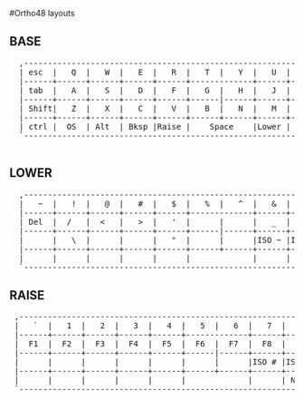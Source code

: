 #Ortho48 layouts


## BASE

 <pre>
  ,-----------------------------------------------------------------------------------.
  | esc  |   Q  |   W  |   E  |   R  |   T  |   Y  |   U  |   I  |   O  |   P  |   Å  |
  |------+------+------+------+------+-------------+------+------+------+------+------|
  | tab  |   A  |   S  |   D  |   F  |   G  |   H  |   J  |   K  |   L  |   Ö  |   Ä  |
  |------+------+------+------+------+------|------+------+------+------+------+------|
  | Shift|   Z  |   X  |   C  |   V  |   B  |   N  |   M  |   ,  |   .  |   ?  |Enter |
  |------+------+------+------+------+------+------+------+------+------+------+------|
  | ctrl |  OS  | Alt  | Bksp |Raise |    Space    |Lower | Left | Down |  Up  |Right |
  `-----------------------------------------------------------------------------------'
  </pre>
  
## LOWER
  
  <pre>
  ,-----------------------------------------------------------------------------------.
  |   ~  |   !  |   @  |   #  |   $  |   %  |   ^  |   &  |   *  |   (  |   )  | Bksp |
  |------+------+------+------+------+-------------+------+------+------+------+------|
  | Del  |  /   |  <   |   >  |   '  |      |      |   _  |   +  |   {  |   }  |  |   |
  |------+------+------+------+------+------|------+------+------+------+------+------|
  |      |   \  |      |      |   "  |      |      |ISO ~ |ISO | |   [  |   ]  |      |
  |------+------+------+------+------+------+------+------+------+------+------+------|
  |      |      |      |      |      |             |      | Next | Vol- | Vol+ | Play |
  `-----------------------------------------------------------------------------------'
</pre>

## RAISE

<pre>
 ,-----------------------------------------------------------------------------------.
 |   `  |   1  |   2  |   3  |   4  |   5  |   6  |   7  |   8  |   9  |   0  | Bksp |
 |------+------+------+------+------+-------------+------+------+------+------+------|
 |  F1  |  F2  |  F3  |  F4  |  F5  |  F6  |  F7  |  F8  |  F9  |  F10 |  F11 |  F12 |
 |------+------+------+------+------+------|------+------+------+------+------+------|
 |      |      |      |      |      |      |      |ISO # |ISO / |Pg Up |Pg Dn |      |
 |------+------+------+------+------+------+------+------+------+------+------+------|
 |      |      |      |      |      |             |      | Next | Vol- | Vol+ | Play |
 `-----------------------------------------------------------------------------------'
</pre>
